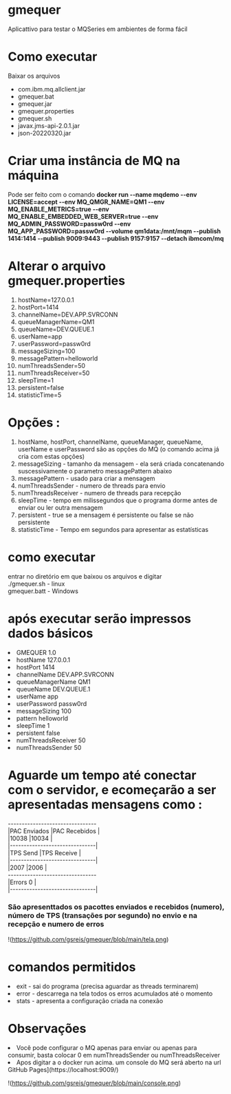 # gmequer
Aplicattivo para testar o MQSeries em ambientes de forma fácil 

# Como executar 
Baixar os arquivos 
- com.ibm.mq.allclient.jar
- gmequer.bat
- gmequer.jar
- gmequer.properties
- gmequer.sh
- javax.jms-api-2.0.1.jar
- json-20220320.jar

# Criar uma instância de MQ na máquina
Pode ser feito com o comando 
**docker run --name mqdemo --env LICENSE=accept --env MQ_QMGR_NAME=QM1 --env MQ_ENABLE_METRICS=true --env MQ_ENABLE_EMBEDDED_WEB_SERVER=true --env MQ_ADMIN_PASSWORD=passw0rd --env MQ_APP_PASSWORD=passw0rd --volume qm1data:/mnt/mqm --publish 1414:1414 --publish 9009:9443 --publish 9157:9157 --detach ibmcom/mq**

# Alterar o arquivo gmequer.properties
1. hostName=127.0.0.1
2. hostPort=1414
3. channelName=DEV.APP.SVRCONN
4. queueManagerName=QM1
5. queueName=DEV.QUEUE.1
6. userName=app
7. userPassword=passw0rd
8. messageSizing=100
9. messagePattern=helloworld
10. numThreadsSender=50
11. numThreadsReceiver=50
12. sleepTime=1
13. persistent=false
14. statisticTime=5

# Opções :
1. hostName, hostPort, channelName, queueManager, queueName, userName e userPassword são as opções do MQ (o comando acima já cria com estas opções)
2. messageSizing - tamanho da mensagem - ela será criada concatenando suscessivamente o parametro messagePattern abaixo
3. messagePattern - usado para criar a mensagem
4. numThreadsSender - numero de threads para envio
5. numThreadsReceiver - numero de threads para recepção
6. sleepTime - tempo em milissegundos que o programa dorme antes de enviar ou ler outra mensagem
7. persistent - true se a mensagem é persistente ou false se não persistente
8. statisticTime - Tempo em segundos para apresentar as estatísticas 

# como executar
entrar no diretório em que baixou os arquivos e digitar </br>
./gmequer.sh - linux </br>
gmequer.batt - Windows </br>

# após executar serão impressos dados básicos 
<li> GMEQUER 1.0 </li>
<li> hostName 127.0.0.1</li>
<li> hostPort 1414</li>
<li> channelName DEV.APP.SVRCONN</li>
<li> queueManagerName QM1</li>
<li> queueName DEV.QUEUE.1</li>
<li> userName app</li>
<li> userPassword passw0rd</li>
<li> messageSizing 100</li>
<li> pattern helloworld</li>
<li> sleepTime 1</li>
<li> persistent false</li>
<li> numThreadsReceiver 50</li>
<li> numThreadsSender 50</li>

# Aguarde um tempo até conectar com o servidor, e ecomeçarão a ser apresentadas mensagens como : 

--------------------------------</br>
|PAC Enviados   |PAC Recebidos  |</br>
|10038          |10034          |</br>
|-------------------------------|</br>
|TPS Send       |TPS Receive    |</br>
|-------------------------------|</br>
|2007           |2006           |</br>
--------------------------------</br>
|Errors   0     |</br>
|-------------------------------|</br>

### São apresenttados os pacottes enviados e recebidos (numero), número de TPS (transações por segundo) no envio e na recepção e numero de erros
!(https://github.com/gsreis/gmequer/blob/main/tela.png)

# comandos permitidos 
<li>exit - sai do programa (precisa aguardar as threads terminarem)</li>
<li>error - descarrega na tela todos os erros acumulados até o momento</li>
<li>stats - apresenta a configuração criada na conexão </li>

# Observações 
<li>Você pode configurar o MQ apenas para enviar ou apenas para consumir, basta colocar 0 em numThreadsSender ou numThreadsReceiver</li>
<li>Apos digitar a o docker run acima. um console do MQ será aberto na url GitHub Pages](https://localhost:9009/)</li>

!(https://github.com/gsreis/gmequer/blob/main/console.png)


